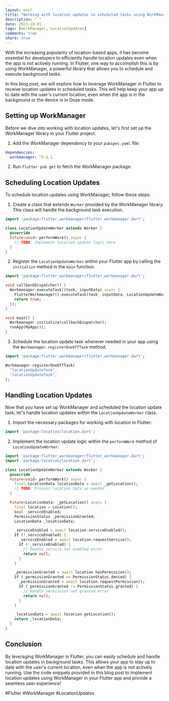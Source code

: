 ```yaml
---
layout: post
title: "Working with location updates in scheduled tasks using WorkManager in Flutter"
description: " "
date: 2023-10-01
tags: [WorkManager, LocationUpdates]
comments: true
share: true
---
```


With the increasing popularity of location-based apps, it has become essential for developers to efficiently handle location updates even when the app is not actively running. In Flutter, one way to accomplish this is by using WorkManager, a powerful library that allows you to schedule and execute background tasks.

In this blog post, we will explore how to leverage WorkManager in Flutter to receive location updates in scheduled tasks. This will help keep your app up to date with the user's current location, even when the app is in the background or the device is in Doze mode.

## Setting up WorkManager

Before we dive into working with location updates, let's first set up the WorkManager library in your Flutter project.

1. Add the WorkManager dependency to your `pubspec.yaml` file:

```yaml
dependencies:
  workmanager: ^0.4.1
```

2. Run `flutter pub get` to fetch the WorkManager package.

## Scheduling Location Updates

To schedule location updates using WorkManager, follow these steps:

1. Create a class that extends `Worker` provided by the WorkManager library. This class will handle the background task execution.

```dart
import 'package:flutter_workmanager/flutter_workmanager.dart';

class LocationUpdateWorker extends Worker {
  @override
  Future<void> performWork() async {
    // TODO: Implement location update logic here
  }
}
```

2. Register the `LocationUpdateWorker` within your Flutter app by calling the `initialize` method in the `main` function.

```dart
import 'package:flutter_workmanager/flutter_workmanager.dart';

void callbackDispatcher() {
  Workmanager.executeTask((task, inputData) async {
    FlutterWorkmanager().executeTask(task, inputData, LocationUpdateWorker());
    return true;
  });
}

void main() {
  Workmanager.initialize(callbackDispatcher);
  runApp(MyApp());
}
```

3. Schedule the location update task wherever needed in your app using the `Workmanager.registerOneOffTask` method.

```dart
import 'package:flutter_workmanager/flutter_workmanager.dart';

Workmanager.registerOneOffTask(
  "locationUpdateTask",
  "locationUpdateTask",
);
```

## Handling Location Updates

Now that you have set up WorkManager and scheduled the location update task, let's handle location updates within the `LocationUpdateWorker` class.

1. Import the necessary packages for working with location in Flutter:

```dart
import 'package:location/location.dart';
```

2. Implement the location update logic within the `performWork` method of `LocationUpdateWorker`:

```dart
import 'package:flutter_workmanager/flutter_workmanager.dart';
import 'package:location/location.dart';

class LocationUpdateWorker extends Worker {
  @override
  Future<void> performWork() async {
    final LocationData locationData = await _getLocation();
    // TODO: Process location data as needed
  }

  Future<LocationData> _getLocation() async {
    final location = Location();
    bool _serviceEnabled;
    PermissionStatus _permissionGranted;
    LocationData _locationData;

    _serviceEnabled = await location.serviceEnabled();
    if (!_serviceEnabled) {
      _serviceEnabled = await location.requestService();
      if (!_serviceEnabled) {
        // Handle service not enabled error
        return null;
      }
    }

    _permissionGranted = await location.hasPermission();
    if (_permissionGranted == PermissionStatus.denied) {
      _permissionGranted = await location.requestPermission();
      if (_permissionGranted != PermissionStatus.granted) {
        // Handle permission not granted error
        return null;
      }
    }

    _locationData = await location.getLocation();
    return _locationData;
  }
}
```

## Conclusion

By leveraging WorkManager in Flutter, you can easily schedule and handle location updates in background tasks. This allows your app to stay up to date with the user's current location, even when the app is not actively running. Use the code snippets provided in this blog post to implement location updates using WorkManager in your Flutter app and provide a seamless user experience!

#Flutter #WorkManager #LocationUpdates
